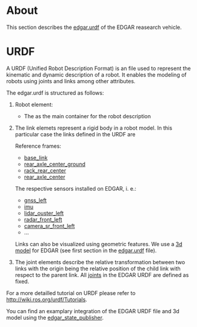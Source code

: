 # About
This section describes the [edgar.urdf](edgar.urdf) of the EDGAR reasearch vehicle.

# URDF
A URDF (Unified Robot Description Format) is an file used to represent the kinematic and dynamic description of a robot. It enables the modeling of robots using joints and links among other attributes. 

The edgar.urdf is structured as follows: 

1. Robot element: 
	- The <robot> as the main container for the robot description

2. The link elemets represent a rigid body in a robot model. In this particular case the links defined in the URDF are 

	Reference frames:

	- [base_link](edgar.urdf#L15)
	- [rear_axle_center_ground](edgar.urdf#L5)
	- [rack_rear_center](edgar.urdf#L16)
	- [rear_axle_center](edgar.urdf#L17)

	The respective sensors installed on EDGAR, i. e.:

	- [gnss_left](edgar.urdf#L19)
	- [imu](edgar.urdf#L22)
	- [lidar_ouster_left](edgar.urdf#L24)
	- [radar_front_left](edgar.urdf#L29)
	- [camera_sr_front_left](edgar.urdf#L36)
	- ...
	
	Links can also be visualized using geometric features. We use a [3d model](../3d_model/low_res/edgar.dae) for EDGAR (see first section in the [edgar.urdf](edgar.urdf) file).  

3. The joint elements describe the relative transformation between two links with the origin being the relative position of the child link with respect to the parent link. All [joints](edgar.urdf#L73) in the EDGAR URDF are defined as fixed.

For a more detailled tutorial on URDF please refer to http://wiki.ros.org/urdf/Tutorials. 

You can find an examplary integration of the EDGAR URDF file and 3d model using the [edgar_state_publisher](../../tools/edgar_state_publisher). 
